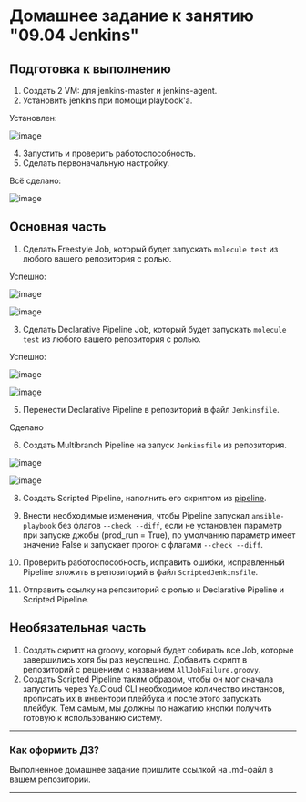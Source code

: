 # Домашнее задание к занятию "09.04 Jenkins"

## Подготовка к выполнению

1. Создать 2 VM: для jenkins-master и jenkins-agent.
2. Установить jenkins при помощи playbook'a.

Установлен:

![image](https://user-images.githubusercontent.com/92969676/172392815-ec5d729a-c4d1-46e4-92ea-abfeb3c2e6c5.png)

4. Запустить и проверить работоспособность.
5. Сделать первоначальную настройку.

Всё сделано:

![image](https://user-images.githubusercontent.com/92969676/172393315-710443b0-0cea-498f-bef8-aa1f95353f27.png)


## Основная часть

1. Сделать Freestyle Job, который будет запускать `molecule test` из любого вашего репозитория с ролью.

Успешно:

![image](https://user-images.githubusercontent.com/92969676/172453249-34fd5205-2475-4aa3-97e8-ad83a2219153.png)

![image](https://user-images.githubusercontent.com/92969676/172453106-a2a26af7-a3a4-471c-948a-b8169cee536e.png)

3. Сделать Declarative Pipeline Job, который будет запускать `molecule test` из любого вашего репозитория с ролью.

Успешно:

![image](https://user-images.githubusercontent.com/92969676/172458369-4de6988b-c84b-4cf0-aed7-5631877fe0e0.png)

![image](https://user-images.githubusercontent.com/92969676/172458311-614c3ec4-907f-48b2-b8dc-4cf34e1c3cd8.png)


5. Перенести Declarative Pipeline в репозиторий в файл `Jenkinsfile`.

Сделано

6. Создать Multibranch Pipeline на запуск `Jenkinsfile` из репозитория.

![image](https://user-images.githubusercontent.com/92969676/172461901-bf97ab2c-32da-44a4-8ffc-188f9d3666b7.png)

![image](https://user-images.githubusercontent.com/92969676/172462015-b5467911-c1da-4a46-a910-701c40b50469.png)


8. Создать Scripted Pipeline, наполнить его скриптом из [pipeline](./pipeline).



10. Внести необходимые изменения, чтобы Pipeline запускал `ansible-playbook` без флагов `--check --diff`, если не установлен параметр при запуске джобы (prod_run = True), по умолчанию параметр имеет значение False и запускает прогон с флагами `--check --diff`.
11. Проверить работоспособность, исправить ошибки, исправленный Pipeline вложить в репозиторий в файл `ScriptedJenkinsfile`.
12. Отправить ссылку на репозиторий с ролью и Declarative Pipeline и Scripted Pipeline.

## Необязательная часть

1. Создать скрипт на groovy, который будет собирать все Job, которые завершились хотя бы раз неуспешно. Добавить скрипт в репозиторий с решением с названием `AllJobFailure.groovy`.
2. Создать Scripted Pipeline таким образом, чтобы он мог сначала запустить через Ya.Cloud CLI необходимое количество инстансов, прописать их в инвентори плейбука и после этого запускать плейбук. Тем самым, мы должны по нажатию кнопки получить готовую к использованию систему.

---

### Как оформить ДЗ?

Выполненное домашнее задание пришлите ссылкой на .md-файл в вашем репозитории.

---
